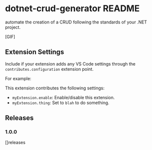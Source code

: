 # dotnet-crud-generator README

automate the creation of a CRUD following the standards of your .NET project.

[GIF]

## Extension Settings

Include if your extension adds any VS Code settings through the `contributes.configuration` extension point.

For example:

This extension contributes the following settings:

* `myExtension.enable`: Enable/disable this extension.
* `myExtension.thing`: Set to `blah` to do something.


## Releases

### 1.0.0

[]releases


